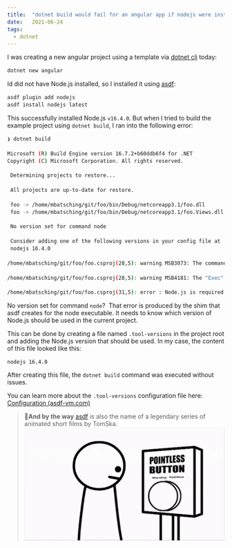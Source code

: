 ```yaml
---
title:  "dotnet build would fail for an angular app if nodejs were installed using asdf"
date:   2021-06-24
tags:
  - dotnet
---
```


I was creating a new angular project using a template via [dotnet cli](https://docs.microsoft.com/en-us/dotnet/core/tools/) today:

```bash
dotnet new angular
```
 
Id did not have Node.js installed, so I installed it using [asdf](https://asdf-vm.com/): 

```bash
asdf plugin add nodejs
asdf install nodejs latest
```

This successfully installed Node.js `v16.4.0`. But when I tried to build the example project using `dotnet build`, I ran into the following error:

```bash
❯ dotnet build

Microsoft (R) Build Engine version 16.7.2+b60ddb6f4 for .NET
Copyright (C) Microsoft Corporation. All rights reserved. 

 Determining projects to restore...

 All projects are up-to-date for restore.

 foo -> /home/mbatsching/git/foo/bin/Debug/netcoreapp3.1/foo.dll
 foo -> /home/mbatsching/git/foo/bin/Debug/netcoreapp3.1/foo.Views.dll

 No version set for command node

 Consider adding one of the following versions in your config file at
 nodejs 16.4.0

/home/mbatsching/git/foo/foo.csproj(28,5): warning MSB3073: The command "node --version" exited with code 126.

/home/mbatsching/git/foo/foo.csproj(28,5): warning MSB4181: The "Exec" task returned false but did not log an error.

/home/mbatsching/git/foo/foo.csproj(31,5): error : Node.js is required to build and run this project. To continue, please install Node.js from https://nodejs.org/, and then restart your command prompt or IDE.
```

No version set for command `node`?  That error is produced by the shim that asdf creates for the node executable. It needs to know which version of Node.js should be used in the current project.

This can be done by creating a file named `.tool-versions` in the project root and adding the Node.js version that should be used. In my case, the content of this file looked like this:

```text
nodejs 16.4.0
```

After creating this file, the `dotnet build` command was executed without issues.

You can learn more about the `.tool-versions` configuration file here: [Configuration (asdf-vm.com)](https://asdf-vm.com/#/core-configuration?id=tool-versions)

> 🧐**And by the way**
> [asdf](https://www.youtube.com/watch?v=kcNpBNpvyc4&t=258s&ab_channel=TomSkaTomSkaVerified) is also the name of a legendary series of animated short films by TomSka.
> ![asdf pointless](/static/asdf.gif)
